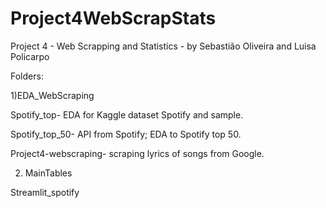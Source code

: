# Project4WebScrapStats
Project 4 - Web Scrapping and Statistics - by Sebastião Oliveira and Luisa Policarpo

Folders:

1)EDA_WebScraping

Spotify_top- EDA for Kaggle dataset Spotify and sample.

Spotify_top_50- API from Spotify; EDA to Spotify top 50.

Project4-webscraping- scraping lyrics of songs from Google.

2) MainTables

Streamlit_spotify
